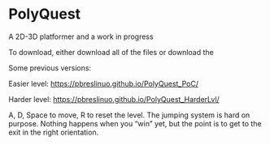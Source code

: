 # PolyQuest
A 2D-3D platformer and a work in progress

To download, either download all of the files or download the

Some previous versions:

Easier level: https://pbreslinuo.github.io/PolyQuest_PoC/

Harder level: https://pbreslinuo.github.io/PolyQuest_HarderLvl/

A, D, Space to move, R to reset the level.
The jumping system is hard on purpose.
Nothing happens when you “win” yet, but the point is to get to the exit in the right orientation.
